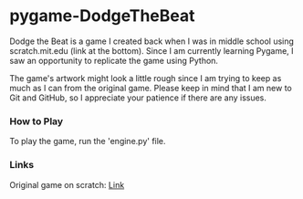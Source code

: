 # pygame-DodgeTheBeat

Dodge the Beat is a game I created back when I was in middle school using scratch.mit.edu (link at the bottom). Since I am currently learning Pygame, I saw an opportunity to replicate the game using Python.

The game's artwork might look a little rough since I am trying to keep as much as I can from the original game. Please keep in mind that I am new to Git and GitHub, so I appreciate your patience if there are any issues.

### How to Play
To play the game, run the 'engine.py' file.

### Links
Original game on scratch: [Link](https://scratch.mit.edu/projects/172581869/)
